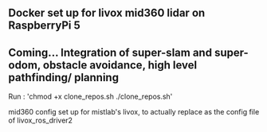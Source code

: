 ## Docker set up for livox mid360 lidar on RaspberryPi 5

## Coming... Integration of super-slam and super-odom, obstacle avoidance, high level pathfinding/ planning

Run :
'chmod +x clone_repos.sh
./clone_repos.sh'


mid360 config set up for mistlab's livox, to actually replace as the config file of livox_ros_driver2